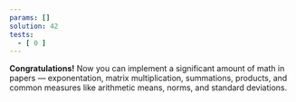 ```yaml
---
params: []
solution: 42
tests:
  - [ 0 ]
---
```


**Congratulations!** Now you can implement a significant amount of math in papers — exponentation, matrix multiplication, summations, products, and common measures like arithmetic means, norms, and standard deviations.
